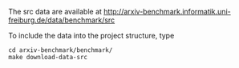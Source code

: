 The src data are available at http://arxiv-benchmark.informatik.uni-freiburg.de/data/benchmark/src

To include the data into the project structure, type

    cd arxiv-benchmark/benchmark/
    make download-data-src
